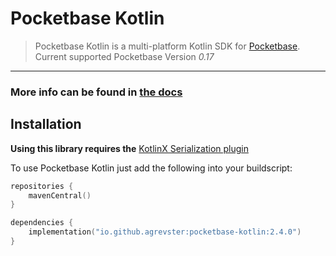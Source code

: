 # Pocketbase Kotlin
> Pocketbase Kotlin is a multi-platform Kotlin SDK for [Pocketbase](https://pocketbase.io).
> Current supported Pocketbase Version *0.17*
---

### More info can be found in [the docs](https://agrevster.github.io/pocketbase-kotlin/)

## Installation

**Using this library requires the**
[KotlinX Serialization plugin](https://github.com/Kotlin/kotlinx.serialization#using-the-plugins-block)

To use Pocketbase Kotlin just add the following into your buildscript:
```kotlin
repositories {
    mavenCentral()
}

dependencies {
    implementation("io.github.agrevster:pocketbase-kotlin:2.4.0")
}
```